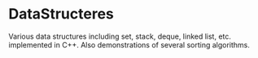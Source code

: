 DataStructeres
==============

Various data structures including set, stack, deque, linked list, etc. implemented in C++. Also demonstrations of several sorting algorithms. 
